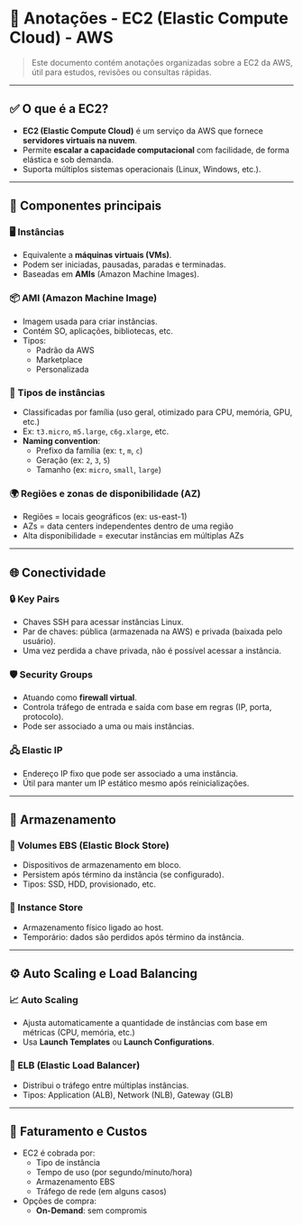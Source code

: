 # 📘 Anotações - EC2 (Elastic Compute Cloud) - AWS

> Este documento contém anotações organizadas sobre a EC2 da AWS, útil para estudos, revisões ou consultas rápidas.

---

## ✅ O que é a EC2?

- **EC2 (Elastic Compute Cloud)** é um serviço da AWS que fornece **servidores virtuais na nuvem**.
- Permite **escalar a capacidade computacional** com facilidade, de forma elástica e sob demanda.
- Suporta múltiplos sistemas operacionais (Linux, Windows, etc.).

---

## 🔧 Componentes principais

### 🖥️ Instâncias
- Equivalente a **máquinas virtuais (VMs)**.
- Podem ser iniciadas, pausadas, paradas e terminadas.
- Baseadas em **AMIs** (Amazon Machine Images).

### 📦 AMI (Amazon Machine Image)
- Imagem usada para criar instâncias.
- Contém SO, aplicações, bibliotecas, etc.
- Tipos:
  - Padrão da AWS
  - Marketplace
  - Personalizada

### 🧠 Tipos de instâncias
- Classificadas por família (uso geral, otimizado para CPU, memória, GPU, etc.)
- Ex: `t3.micro`, `m5.large`, `c6g.xlarge`, etc.
- **Naming convention**:
  - Prefixo da família (ex: `t`, `m`, `c`)
  - Geração (ex: `2`, `3`, `5`)
  - Tamanho (ex: `micro`, `small`, `large`)

### 🌍 Regiões e zonas de disponibilidade (AZ)
- Regiões = locais geográficos (ex: us-east-1)
- AZs = data centers independentes dentro de uma região
- Alta disponibilidade = executar instâncias em múltiplas AZs

---

## 🌐 Conectividade

### 🔒 Key Pairs
- Chaves SSH para acessar instâncias Linux.
- Par de chaves: pública (armazenada na AWS) e privada (baixada pelo usuário).
- Uma vez perdida a chave privada, não é possível acessar a instância.

### 🛡️ Security Groups
- Atuando como **firewall virtual**.
- Controla tráfego de entrada e saída com base em regras (IP, porta, protocolo).
- Pode ser associado a uma ou mais instâncias.

### 🖧 Elastic IP
- Endereço IP fixo que pode ser associado a uma instância.
- Útil para manter um IP estático mesmo após reinicializações.

---

## 💾 Armazenamento

### 📁 Volumes EBS (Elastic Block Store)
- Dispositivos de armazenamento em bloco.
- Persistem após término da instância (se configurado).
- Tipos: SSD, HDD, provisionado, etc.

### 📂 Instance Store
- Armazenamento físico ligado ao host.
- Temporário: dados são perdidos após término da instância.

---

## ⚙️ Auto Scaling e Load Balancing

### 📈 Auto Scaling
- Ajusta automaticamente a quantidade de instâncias com base em métricas (CPU, memória, etc.)
- Usa **Launch Templates** ou **Launch Configurations**.

### 🔄 ELB (Elastic Load Balancer)
- Distribui o tráfego entre múltiplas instâncias.
- Tipos: Application (ALB), Network (NLB), Gateway (GLB)

---

## 💸 Faturamento e Custos

- EC2 é cobrada por:
  - Tipo de instância
  - Tempo de uso (por segundo/minuto/hora)
  - Armazenamento EBS
  - Tráfego de rede (em alguns casos)
- Opções de compra:
  - **On-Demand**: sem compromis
